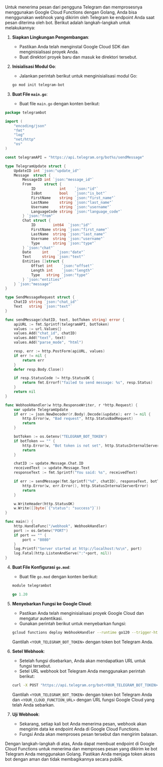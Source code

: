 Untuk menerima pesan dari pengguna Telegram dan memprosesnya menggunakan Google Cloud Functions dengan Golang, Anda bisa menggunakan webhook yang dikirim oleh Telegram ke endpoint Anda saat pesan diterima oleh bot. Berikut adalah langkah-langkah untuk melakukannya:

1. **Siapkan Lingkungan Pengembangan**:
   - Pastikan Anda telah menginstal Google Cloud SDK dan menginisialisasi proyek Anda.
   - Buat direktori proyek baru dan masuk ke direktori tersebut.

2. **Inisialisasi Modul Go**:
   - Jalankan perintah berikut untuk menginisialisasi modul Go:

   ```sh
   go mod init telegram-bot
   ```

3. **Buat File `main.go`**:
   - Buat file `main.go` dengan konten berikut:

```go
package telegrambot

import (
    "encoding/json"
    "fmt"
    "log"
    "net/http"
    "os"
)

const telegramAPI = "https://api.telegram.org/bot%s/sendMessage"

type TelegramUpdate struct {
    UpdateID int `json:"update_id"`
    Message  struct {
        MessageID int `json:"message_id"`
        From      struct {
            ID           int    `json:"id"`
            IsBot        bool   `json:"is_bot"`
            FirstName    string `json:"first_name"`
            LastName     string `json:"last_name"`
            Username     string `json:"username"`
            LanguageCode string `json:"language_code"`
        } `json:"from"`
        Chat struct {
            ID        int64  `json:"id"`
            FirstName string `json:"first_name"`
            LastName  string `json:"last_name"`
            Username  string `json:"username"`
            Type      string `json:"type"`
        } `json:"chat"`
        Date     int    `json:"date"`
        Text     string `json:"text"`
        Entities []struct {
            Offset int    `json:"offset"`
            Length int    `json:"length"`
            Type   string `json:"type"`
        } `json:"entities"`
    } `json:"message"`
}

type SendMessageRequest struct {
    ChatID string `json:"chat_id"`
    Text   string `json:"text"`
}

func sendMessage(chatID, text, botToken string) error {
    apiURL := fmt.Sprintf(telegramAPI, botToken)
    values := url.Values{}
    values.Add("chat_id", chatID)
    values.Add("text", text)
    values.Add("parse_mode", "html")

    resp, err := http.PostForm(apiURL, values)
    if err != nil {
        return err
    }
    defer resp.Body.Close()

    if resp.StatusCode != http.StatusOK {
        return fmt.Errorf("failed to send message: %s", resp.Status)
    }
    return nil
}

func WebhookHandler(w http.ResponseWriter, r *http.Request) {
    var update TelegramUpdate
    if err := json.NewDecoder(r.Body).Decode(&update); err != nil {
        http.Error(w, "Bad request", http.StatusBadRequest)
        return
    }

    botToken := os.Getenv("TELEGRAM_BOT_TOKEN")
    if botToken == "" {
        http.Error(w, "Bot token is not set", http.StatusInternalServerError)
        return
    }

    chatID := update.Message.Chat.ID
    receivedText := update.Message.Text
    responseText := fmt.Sprintf("You said: %s", receivedText)

    if err := sendMessage(fmt.Sprintf("%d", chatID), responseText, botToken); err != nil {
        http.Error(w, err.Error(), http.StatusInternalServerError)
        return
    }

    w.WriteHeader(http.StatusOK)
    w.Write([]byte(`{"status": "success"}`))
}

func main() {
    http.HandleFunc("/webhook", WebhookHandler)
    port := os.Getenv("PORT")
    if port == "" {
        port = "8080"
    }
    log.Printf("Server started at http://localhost:%s\n", port)
    log.Fatal(http.ListenAndServe(":"+port, nil))
}
```

4. **Buat File Konfigurasi `go.mod`**:
   - Buat file `go.mod` dengan konten berikut:

   ```go
   module telegrambot

   go 1.20
   ```

5. **Menyebarkan Fungsi ke Google Cloud**:
   - Pastikan Anda telah menginisialisasi proyek Google Cloud dan mengatur autentikasi.
   - Gunakan perintah berikut untuk menyebarkan fungsi:

   ```sh
   gcloud functions deploy WebhookHandler --runtime go120 --trigger-http --allow-unauthenticated --set-env-vars TELEGRAM_BOT_TOKEN=<YOUR_TELEGRAM_BOT_TOKEN>
   ```

   Gantilah `<YOUR_TELEGRAM_BOT_TOKEN>` dengan token bot Telegram Anda.

6. **Setel Webhook**:
   - Setelah fungsi disebarkan, Anda akan mendapatkan URL untuk fungsi tersebut.
   - Setel URL webhook bot Telegram Anda menggunakan perintah berikut:

   ```sh
   curl -X POST "https://api.telegram.org/bot<YOUR_TELEGRAM_BOT_TOKEN>/setWebhook" -d "url=<YOUR_CLOUD_FUNCTION_URL>"
   ```

   Gantilah `<YOUR_TELEGRAM_BOT_TOKEN>` dengan token bot Telegram Anda dan `<YOUR_CLOUD_FUNCTION_URL>` dengan URL fungsi Google Cloud yang telah Anda sebarkan.

7. **Uji Webhook**:
   - Sekarang, setiap kali bot Anda menerima pesan, webhook akan mengirim data ke endpoint Anda di Google Cloud Functions.
   - Fungsi Anda akan memproses pesan tersebut dan mengirim balasan.

Dengan langkah-langkah di atas, Anda dapat membuat endpoint di Google Cloud Functions untuk menerima dan memproses pesan yang dikirim ke bot Telegram Anda menggunakan Golang. Pastikan Anda menjaga token akses bot dengan aman dan tidak membagikannya secara publik.